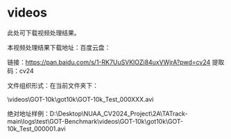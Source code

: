 #  videos

此处可下载视频处理结果。



本视频处理结果下载地址：百度云盘：

链接：https://pan.baidu.com/s/1-RK7UuSVKlOZi84uxVWjrA?pwd=cv24 
提取码：cv24



文件组织形式：在当前文件夹下：

\videos\GOT-10k\got10k\GOT-10k_Test_000XXX.avi

绝对地址样例：D:\Desktop\NUAA_CV2024_Project\2A\TATrack-main\logs\test\GOT-Benchmark\videos\GOT-10k\got10k\GOT-10k_Test_000001.avi